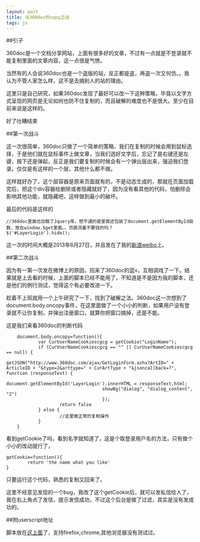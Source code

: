 ```yaml
---
layout: post
title: 与360doc的copy之战
tags: js
---
```

##引子

360doc是一个文档分享网站，上面有很多好的文章，不过有一点就是不登录就不能复制里面的文章内容，这一点很是气愤。

当然有的人会说360doc也是一个盗版的站，反正都是盗，再盗一次又何仿。。我认为不管人家怎么样，这不是去搞别人的站的理由。

这里只是自己研究，如果360doc发现了最好可以改一下这种策略，毕竟以文字方式呈现的网页是无论如何也防不住复制的，而且破解的难度也不是很大。至少在目前来说是这样的。

好了吐糟结束

##第一次战斗

这一次很简单，360doc只做了一个简单的策略，我们在复制的时候会用到鼠标选择，于是他们就在鼠标事件上做文章，当我们选好文字后，忘记了是右键还是左键，按下还是弹起，反正是我们要复制的时候会有一个弹出层出来，强迫我们登录。仅仅是有这样的一个层，其他什么都不做。

这样就好办了，这个层容器是原来页面就有的，不是动态生成的，那就在页面加载完后，把这个div容器给删除或者隐藏就好了，因为没有看其他的代码，怕删除会影响其他功能，就隐藏吧，这样做到最小的破坏。

最后的代码是这样的

	//360doc里面也加载了Jquery库，想不通的是里面还包装了document.getElementById函数，放在window.$get里面。。页面流量不要钱的吗？
	$('#LayerLogin').hide();

这一次的时间大概是2013年6月27日，并且发在了我的[新浪weibo](http://weibo.com/1134087322/zDmW0nvfj)上。


##第二次战斗

因为有一第一次发在微博上的原因，招来了360doc的蓝v，互相调戏了一下。结果就是上去看的时候，上面的脚本已经不能用了，不知道是不是因为我的脚本，还是他们的例行测试，觉得这个有必要改进一下。

趁着不上班就用一个上午研究了一下，找到了破解之法。360doc这一次想到了document.body.oncopy事件，在这里面做了一个小小的判断，如果用户没有登录就不让你复制，并弹出注册窗口，就算你把窗口搞掉，还是不能。

这是我们来看360doc的判断代码

		document.body.oncopy=function(){
				var CurUserNameCookiescgcg = getCookie("LoginName");
				if (CurUserNameCookiescgcg == "" || CurUserNameCookiescgcg == null) {
						getJSON("http://www.360doc.com/ajax/GetLoginForm.ashx?ArtID=" + ArticleID + "&type=2&arttype=" + CurArtType + "&jsoncallback=?", function (responseText) {
										document.getElementById('LayerLogin').innerHTML = responseText.html;
										showBg("dialog", "dialog_content", "2")
										});
						return false
				} else {
						//这里做正常的复制操作
				}
		}
	
看到getCookie了吗，看到名字就知道了，这是个取登录用户名的方法，只有做个小小的改动就行了，

	getCookie=function(){
			return 'the name what you like'
	}

只要运行这个代码，熟悉的复制又回来了。

这里不经意见发现的一个bug，我改了这个getCookie后，就可以发私信给人了，我在右上角点了发信，提示发信成功，不过这个后台是做了过滤，其实是没有发成功的。

##附userscript地址

脚本放在[这上面](http://userscripts.org/scripts/show/171986)了，支持firefox,chrome,其他浏览器没有测试过。
